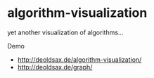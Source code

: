 # algorithm-visualization
yet another visualization of algorithms...

Demo
* http://deoldsax.de/algorithm-visualization/
* http://deoldsax.de/graph/
